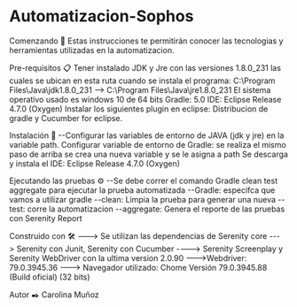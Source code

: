 # Automatizacion-Sophos

Comenzando 🚀 Estas instrucciones te permitirán conocer las tecnologias y herramientas utilizadas en la automatizacion.

Pre-requisitos 📋 Tener instalado JDK y Jre con las versiones 1.8.0_231 las cuales se ubican en esta ruta cuando se instala el programa: C:\Program Files\Java\jdk1.8.0_231 --> C:\Program Files\Java\jre1.8.0_231 El sistema operativo usado es windows 10 de 64 bits Gradle: 5.0 IDE: Eclipse Release 4.7.0 (Oxygen) Instalar los siguientes plugin en eclipse: Distribucion de gradle y Cucumber for eclipse.

Instalación 🔧 --Configurar las variables de entorno de JAVA (jdk y jre) en la variable path. Configurar variable de entorno de Gradle: se realiza el mismo paso de arriba se crea una nueva variable y se le asigna a path Se descarga y instala el IDE: Eclipse Release 4.7.0 (Oxygen)

Ejecutando las pruebas ⚙️ --Se debe correr el comando Gradle clean test aggregate para ejecutar la prueba automatizada --Gradle: especifca que vamos a utilizar gradle --clean: Limpia la prueba para generar una nueva -- test: corre la automatizacion --aggregate: Genera el reporte de las pruebas con Serenity Report

Construido con 🛠️ ---> Se utilizan las dependencias de Serenity core ---> Serenity con Junit, Serenity con Cucumber ----> Serenity Screenplay y Serenity WebDriver con la ultima version 2.0.90 --->Webdriver: 79.0.3945.36 ---> Navegador utilizado: Chome Versión 79.0.3945.88 (Build oficial) (32 bits)

Autor ✒️ Carolina Muñoz
